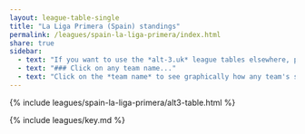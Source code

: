 ```yaml
---
layout: league-table-single
title: "La Liga Primera (Spain) standings"
permalink: /leagues/spain-la-liga-primera/index.html
share: true
sidebar:
  - text: "If you want to use the *alt-3.uk* league tables elsewhere, please be sure to read the [License and Disclaimer](/about/license) page first."
  - text: "### Click on any team name..."
  - text: "Click on the *team name* to see graphically how any team's schedule strength evolves through the season."
---
```


{% include leagues/spain-la-liga-primera/alt3-table.html %}

{% include leagues/key.md %}
